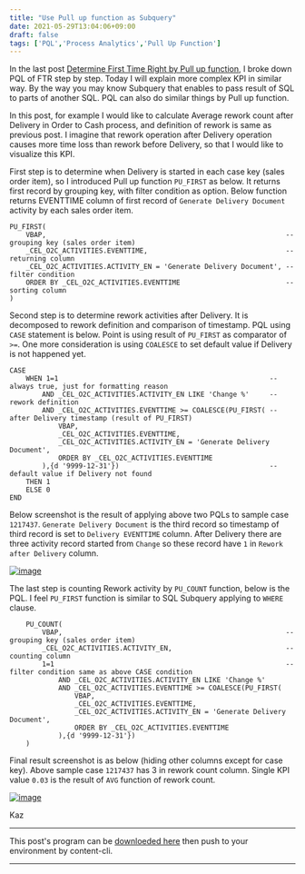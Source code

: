```yaml
---
title: "Use Pull up function as Subquery"
date: 2021-05-29T13:04:06+09:00
draft: false
tags: ['PQL','Process Analytics','Pull Up Function']
---
```


In the last post [Determine First Time Right by Pull up function](../2021-05-22-determine-first-time-right-by-pull-up-function/), I broke down PQL of FTR step by step. Today I will explain more complex KPI in similar way. By the way you may know Subquery that enables to pass result of SQL to parts of another SQL. PQL can also do similar things by Pull up function.

In this post, for example I would like to calculate Average rework count after Delivery in Order to Cash process, and definition of rework is same as previous post. I imagine that rework operation after Delivery operation causes more time loss than rework before Delivery, so that I would like to visualize this KPI.

First step is to determine when Delivery is started in each case key (sales order item), so I introduced Pull up function `PU_FIRST` as below. It returns first record by grouping key, with filter condition as option. Below function returns EVENTTIME column of first record of `Generate Delivery Document` activity by each sales order item.

```
PU_FIRST(
    VBAP,                                                           -- grouping key (sales order item)
    _CEL_O2C_ACTIVITIES.EVENTTIME,                                  -- returning column
    _CEL_O2C_ACTIVITIES.ACTIVITY_EN = 'Generate Delivery Document', -- filter condition
    ORDER BY _CEL_O2C_ACTIVITIES.EVENTTIME                          -- sorting column
)
```

Second step is to determine rework activities after Delivery. It is decomposed to rework definition and comparison of timestamp. PQL using `CASE` statement is below. Point is using result of `PU_FIRST` as comparator of `>=`. One more consideration is using `COALESCE` to set default value if Delivery is not happened yet.

```
CASE 
    WHEN 1=1                                                    -- always true, just for formatting reason
        AND _CEL_O2C_ACTIVITIES.ACTIVITY_EN LIKE 'Change %'     -- rework definition 
        AND _CEL_O2C_ACTIVITIES.EVENTTIME >= COALESCE(PU_FIRST( -- after Delivery timestamp (result of PU_FIRST)
            VBAP,
            _CEL_O2C_ACTIVITIES.EVENTTIME,
            _CEL_O2C_ACTIVITIES.ACTIVITY_EN = 'Generate Delivery Document',
            ORDER BY _CEL_O2C_ACTIVITIES.EVENTTIME
        ),{d '9999-12-31'})                                     -- default value if Delivery not found
    THEN 1
    ELSE 0
END
```

Below screenshot is the result of applying above two PQLs to sample case `1217437`. `Generate Delivery Document` is the third record so timestamp of third record is set to `Delivery EVENTTIME` column. After Delivery there are three activity record started from `Change` so these record have `1` in `Rework after Delivery` column.

[![image](https://user-images.githubusercontent.com/67397583/120057779-ca75d980-c080-11eb-80ab-7fcdb6e15080.png)](https://user-images.githubusercontent.com/67397583/120057779-ca75d980-c080-11eb-80ab-7fcdb6e15080.png)

The last step is counting Rework activity by `PU_COUNT` function, below is the PQL. I feel `PU_FIRST` function is similar to SQL Subquery applying to `WHERE` clause.

```
    PU_COUNT(
        VBAP,                                                       -- grouping key (sales order item)
        _CEL_O2C_ACTIVITIES.ACTIVITY_EN,                            -- counting column
        1=1                                                         -- filter condition same as above CASE condition
            AND _CEL_O2C_ACTIVITIES.ACTIVITY_EN LIKE 'Change %'
            AND _CEL_O2C_ACTIVITIES.EVENTTIME >= COALESCE(PU_FIRST(
                VBAP,
                _CEL_O2C_ACTIVITIES.EVENTTIME,
                _CEL_O2C_ACTIVITIES.ACTIVITY_EN = 'Generate Delivery Document',
                ORDER BY _CEL_O2C_ACTIVITIES.EVENTTIME
            ),{d '9999-12-31'})                         
    )
```

Final result screenshot is as below (hiding other columns except for case key). Above sample case `1217437` has 3 in rework count column. Single KPI value `0.03` is the result of `AVG` function of rework count.

[![image](https://user-images.githubusercontent.com/67397583/120058113-7fa99100-c083-11eb-8fd3-b5a3578b39fb.png)](https://user-images.githubusercontent.com/67397583/120058113-7fa99100-c083-11eb-8fd3-b5a3578b39fb.png)

Kaz

---

This post's program can be [downloeded here](../../examples/o2c_analysis_20210529.json) then push to your environment by content-cli.

---